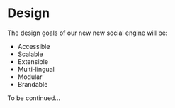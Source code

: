 # Design
The design goals of our new new social engine will be:

- Accessible
- Scalable
- Extensible
- Multi-lingual
- Modular
- Brandable

To be continued...